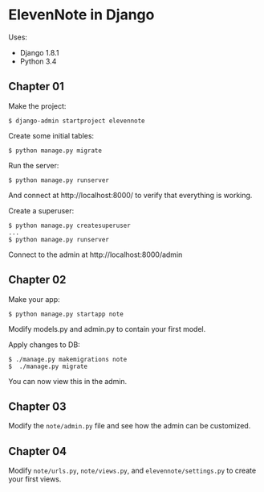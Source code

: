 ElevenNote in Django 
====================

Uses:
* Django 1.8.1
* Python 3.4

Chapter 01
----------

Make the project:

```
$ django-admin startproject elevennote
```

Create some initial tables:
```
$ python manage.py migrate
```

Run the server:
```
$ python manage.py runserver
```

And connect at http://localhost:8000/ to verify that everything is working.

Create a superuser:
```
$ python manage.py createsuperuser
...
$ python manage.py runserver
```

Connect to the admin at http://localhost:8000/admin


Chapter 02
----------

Make your app:

```
$ python manage.py startapp note
```

Modify models.py and admin.py to contain your first model.

Apply changes to DB:
```
$ ./manage.py makemigrations note
$  ./manage.py migrate
```

You can now view this in the admin.


Chapter 03
----------

Modify the `note/admin.py` file and see how the admin can be customized.


Chapter 04
----------

Modify `note/urls.py`, `note/views.py`, and `elevennote/settings.py` to create your first views.